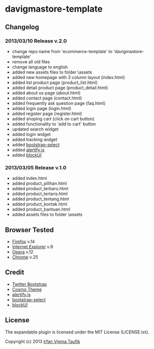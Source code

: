 # davigmastore-template

## Changelog

### 2013/03/10 Release v.2.0
  - change repo name from 'ecommerce-template' to 'davigmastore-template'
  - remove all old files
  - change language to english
  - added new assets files to folder \assets
  - added new homepage with 3 column layout (index.html)
  - added list product page (product_list.html)
  - added detail product page (product_detail.html)
  - added about us page (about.html)
  - added contact page (contact.html)
  - added frequently ask question page (faq.html)
  - added login page (login.html)
  - added register page (register.html)
  - added shoping cart (click on cart button)
  - added functionality to 'add to cart' button
  - updated search widget
  - added login widget
  - added tracking widget
  - added [bootstrap-select](http://caseyjhol.github.com/bootstrap-select/)
  - added [alertify.js](http://fabien-d.github.com/alertify.js/)
  - added [blockUI](http://www.malsup.com/jquery/block/)
  
### 2013/03/05 Release v.1.0
  - added index.html
  - added product_pilihan.html
  - added product_terbaru.html
  - added product_terlaris.html
  - added product_tentang.html
  - added product_kontak.html
  - added product_bantuan.html
  - added assets files to folder \assets

## Browser Tested
  - [Firefox](http://mzl.la/RNaI) v.14
  - [Internet Explorer](http://bit.ly/9fMgIQ) v.9
  - [Opera](http://bit.ly/fWJzaC) v.12
  - [Chrome](http://bit.ly/ePHvYZ) v.25

## Credit
 - [Twitter Bootstrap](http://twitter.github.com/bootstrap/)
 - [Cosmo Theme](http://bootswatch.com/cosmo/)
 - [alertify.js](http://fabien-d.github.com/alertify.js/)
 - [bootstrap-select](http://caseyjhol.github.com/bootstrap-select/)
 - [blockUI](http://www.malsup.com/jquery/block/)

## License

The expandable plugin is licensed under the MIT License (LICENSE.txt).

Copyright (c) 2013 [Irfan Vigma Taufik](http://davigmacode.wordpress.com)